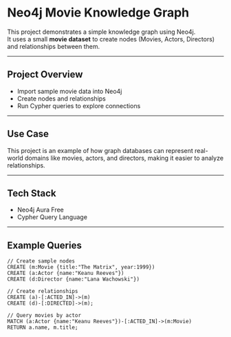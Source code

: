 # Neo4j Movie Knowledge Graph

This project demonstrates a simple knowledge graph using Neo4j.  
It uses a small **movie dataset** to create nodes (Movies, Actors, Directors) and relationships between them.

---

## Project Overview
- Import sample movie data into Neo4j
- Create nodes and relationships
- Run Cypher queries to explore connections

---

## Use Case
This project is an example of how graph databases can represent real-world domains like movies, actors, and directors, making it easier to analyze relationships.

---

## Tech Stack
- Neo4j Aura Free
- Cypher Query Language

---

## Example Queries
```cypher
// Create sample nodes
CREATE (m:Movie {title:"The Matrix", year:1999})
CREATE (a:Actor {name:"Keanu Reeves"})
CREATE (d:Director {name:"Lana Wachowski"})

// Create relationships
CREATE (a)-[:ACTED_IN]->(m)
CREATE (d)-[:DIRECTED]->(m);

// Query movies by actor
MATCH (a:Actor {name:"Keanu Reeves"})-[:ACTED_IN]->(m:Movie)
RETURN a.name, m.title;
